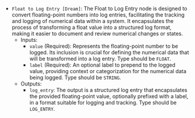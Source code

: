 - `Float to Log Entry [Dream]`: The Float to Log Entry node is designed to convert floating-point numbers into log entries, facilitating the tracking and logging of numerical data within a system. It encapsulates the process of transforming a float value into a structured log format, making it easier to document and review numerical changes or states.
    - Inputs:
        - `value` (Required): Represents the floating-point number to be logged. Its inclusion is crucial for defining the numerical data that will be transformed into a log entry. Type should be `FLOAT`.
        - `label` (Required): An optional label to prepend to the logged value, providing context or categorization for the numerical data being logged. Type should be `STRING`.
    - Outputs:
        - `log_entry`: The output is a structured log entry that encapsulates the provided floating-point value, optionally prefixed with a label, in a format suitable for logging and tracking. Type should be `LOG_ENTRY`.
